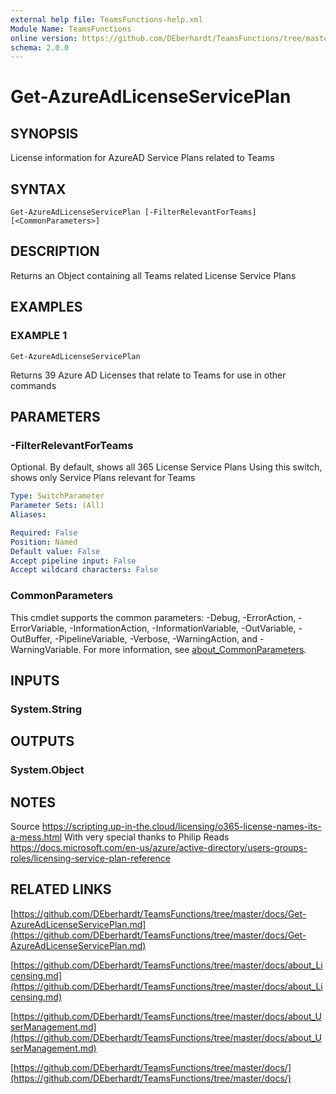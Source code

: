 ```yaml
---
external help file: TeamsFunctions-help.xml
Module Name: TeamsFunctions
online version: https://github.com/DEberhardt/TeamsFunctions/tree/master/docs/Get-AzureAdLicenseServicePlan.md
schema: 2.0.0
---
```


# Get-AzureAdLicenseServicePlan

## SYNOPSIS
License information for AzureAD Service Plans related to Teams

## SYNTAX

```
Get-AzureAdLicenseServicePlan [-FilterRelevantForTeams] [<CommonParameters>]
```

## DESCRIPTION
Returns an Object containing all Teams related License Service Plans

## EXAMPLES

### EXAMPLE 1
```
Get-AzureAdLicenseServicePlan
```

Returns 39 Azure AD Licenses that relate to Teams for use in other commands

## PARAMETERS

### -FilterRelevantForTeams
Optional.
By default, shows all 365 License Service Plans
Using this switch, shows only Service Plans relevant for Teams

```yaml
Type: SwitchParameter
Parameter Sets: (All)
Aliases:

Required: False
Position: Named
Default value: False
Accept pipeline input: False
Accept wildcard characters: False
```

### CommonParameters
This cmdlet supports the common parameters: -Debug, -ErrorAction, -ErrorVariable, -InformationAction, -InformationVariable, -OutVariable, -OutBuffer, -PipelineVariable, -Verbose, -WarningAction, and -WarningVariable. For more information, see [about_CommonParameters](http://go.microsoft.com/fwlink/?LinkID=113216).

## INPUTS

### System.String
## OUTPUTS

### System.Object
## NOTES
Source
https://scripting.up-in-the.cloud/licensing/o365-license-names-its-a-mess.html
With very special thanks to Philip
Reads
https://docs.microsoft.com/en-us/azure/active-directory/users-groups-roles/licensing-service-plan-reference

## RELATED LINKS

[https://github.com/DEberhardt/TeamsFunctions/tree/master/docs/Get-AzureAdLicenseServicePlan.md](https://github.com/DEberhardt/TeamsFunctions/tree/master/docs/Get-AzureAdLicenseServicePlan.md)

[https://github.com/DEberhardt/TeamsFunctions/tree/master/docs/about_Licensing.md](https://github.com/DEberhardt/TeamsFunctions/tree/master/docs/about_Licensing.md)

[https://github.com/DEberhardt/TeamsFunctions/tree/master/docs/about_UserManagement.md](https://github.com/DEberhardt/TeamsFunctions/tree/master/docs/about_UserManagement.md)

[https://github.com/DEberhardt/TeamsFunctions/tree/master/docs/](https://github.com/DEberhardt/TeamsFunctions/tree/master/docs/)

